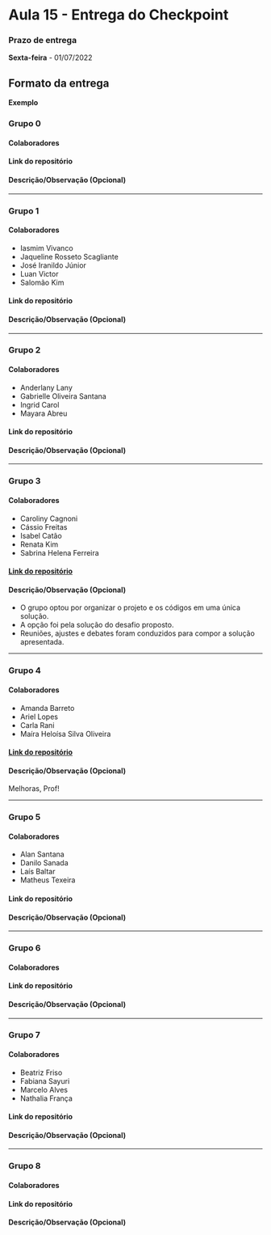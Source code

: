 # Aula 15 - Entrega do Checkpoint

### Prazo de entrega

**Sexta-feira** - 01/07/2022

## Formato da entrega

**Exemplo**

### Grupo 0

#### Colaboradores

#### Link do repositório

#### Descrição/Observação (Opcional)

----

### Grupo 1

#### Colaboradores

- Iasmim Vivanco
- Jaqueline Rosseto Scagliante
- José Iranildo Júnior
- Luan Victor
- Salomão Kim

#### Link do repositório

#### Descrição/Observação (Opcional)

----

### Grupo 2

#### Colaboradores

- Anderlany Lany
- Gabrielle Oliveira Santana
- Ingrid Carol
- Mayara Abreu

#### Link do repositório

#### Descrição/Observação (Opcional)

----

### Grupo 3

#### Colaboradores

- Caroliny Cagnoni
- Cássio Freitas
- Isabel Catão
- Renata Kim
- Sabrina Helena Ferreira

#### [Link do repositório](https://github.com/cassiofreitas/dhme_conversor_de_moedas)

#### Descrição/Observação (Opcional)
- O grupo optou por organizar o projeto e os códigos em uma única solução.
- A opção foi pela solução do desafio proposto.
- Reuniões, ajustes e debates foram conduzidos para compor a solução apresentada.

----

### Grupo 4

#### Colaboradores

- Amanda Barreto
- Ariel Lopes
- Carla Rani
- Maíra Heloísa Silva Oliveira

#### [Link do repositório](https://github.com/ArielLopes888/CheckPoint)

#### Descrição/Observação (Opcional)
Melhoras, Prof!

----

### Grupo 5

#### Colaboradores

- Alan Santana
- Danilo Sanada
- Laís Baltar
- Matheus Texeira

#### Link do repositório

#### Descrição/Observação (Opcional)

----

### Grupo 6

#### Colaboradores

#### Link do repositório

#### Descrição/Observação (Opcional)

----

### Grupo 7

#### Colaboradores

- Beatriz Friso
- Fabiana Sayuri
- Marcelo Alves
- Nathalia França

#### Link do repositório

#### Descrição/Observação (Opcional)

----

### Grupo 8

#### Colaboradores

#### Link do repositório

#### Descrição/Observação (Opcional)
